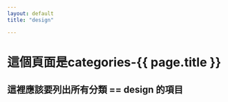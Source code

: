 ```yaml
---
layout: default
title: "design"

---
```

<div class="post">
  <h1>這個頁面是categories-{{ page.title }}</h1>
  <h2>這裡應該要列出所有分類 == design 的項目</h2>
</div>
